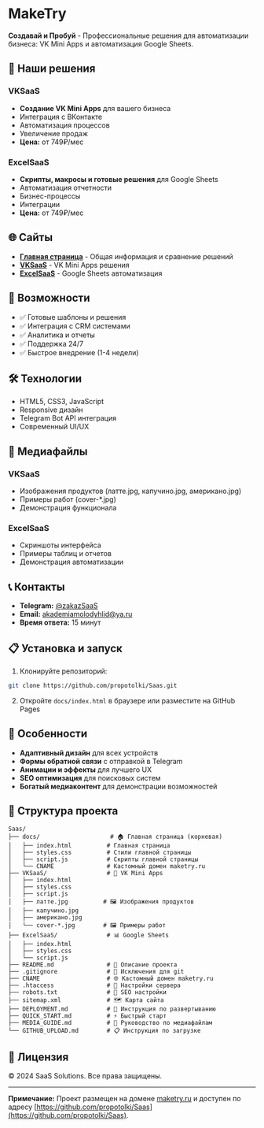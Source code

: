 # MakeTry

**Создавай и Пробуй** - Профессиональные решения для автоматизации бизнеса: VK Mini Apps и автоматизация Google Sheets.

## 🚀 Наши решения

### VKSaaS
- **Создание VK Mini Apps** для вашего бизнеса
- Интеграция с ВКонтакте
- Автоматизация процессов
- Увеличение продаж
- **Цена:** от 749₽/мес

### ExcelSaaS
- **Скрипты, макросы и готовые решения** для Google Sheets
- Автоматизация отчетности
- Бизнес-процессы
- Интеграции
- **Цена:** от 749₽/мес

## 🌐 Сайты

- **[Главная страница](https://maketry.ru/)** - Общая информация и сравнение решений
- **[VKSaaS](https://maketry.ru/VKSaaS/)** - VK Mini Apps решения
- **[ExcelSaaS](https://maketry.ru/ExcelSaaS/)** - Google Sheets автоматизация

## 📱 Возможности

- ✅ Готовые шаблоны и решения
- ✅ Интеграция с CRM системами
- ✅ Аналитика и отчеты
- ✅ Поддержка 24/7
- ✅ Быстрое внедрение (1-4 недели)

## 🛠 Технологии

- HTML5, CSS3, JavaScript
- Responsive дизайн
- Telegram Bot API интеграция
- Современный UI/UX

## 📸 Медиафайлы

### VKSaaS
- Изображения продуктов (латте.jpg, капучино.jpg, американо.jpg)
- Примеры работ (cover-*.jpg)
- Демонстрация функционала

### ExcelSaaS
- Скриншоты интерфейса
- Примеры таблиц и отчетов
- Демонстрация автоматизации

## 📞 Контакты

- **Telegram:** [@zakazSaaS](https://t.me/zakazSaaS)
- **Email:** akademiamolodyhlid@ya.ru
- **Время ответа:** 15 минут

## 📋 Установка и запуск

1. Клонируйте репозиторий:
```bash
git clone https://github.com/propotolki/Saas.git
```

2. Откройте `docs/index.html` в браузере или разместите на GitHub Pages

## 🌟 Особенности

- **Адаптивный дизайн** для всех устройств
- **Формы обратной связи** с отправкой в Telegram
- **Анимации и эффекты** для лучшего UX
- **SEO оптимизация** для поисковых систем
- **Богатый медиаконтент** для демонстрации возможностей

## 📁 Структура проекта

```
Saas/
├── docs/                    # 🏠 Главная страница (корневая)
│   ├── index.html          # Главная страница
│   ├── styles.css          # Стили главной страницы
│   ├── script.js           # Скрипты главной страницы
│   └── CNAME               # Кастомный домен maketry.ru
├── VKSaaS/                 # 📱 VK Mini Apps
│   ├── index.html
│   ├── styles.css
│   ├── script.js
│   ├── латте.jpg          # 🖼️ Изображения продуктов
│   ├── капучино.jpg
│   ├── американо.jpg
│   └── cover-*.jpg        # 🖼️ Примеры работ
├── ExcelSaaS/              # 📊 Google Sheets
│   ├── index.html
│   ├── styles.css
│   └── script.js
├── README.md               # 📖 Описание проекта
├── .gitignore              # 🚫 Исключения для git
├── CNAME                   # 🌐 Кастомный домен maketry.ru
├── .htaccess               # 🔧 Настройки сервера
├── robots.txt              # 🤖 SEO настройки
├── sitemap.xml             # 🗺️ Карта сайта
├── DEPLOYMENT.md           # 🚀 Инструкция по развертыванию
├── QUICK_START.md          # ⚡ Быстрый старт
├── MEDIA_GUIDE.md          # 📸 Руководство по медиафайлам
└── GITHUB_UPLOAD.md        # 📋 Инструкция по загрузке
```

## 📄 Лицензия

© 2024 SaaS Solutions. Все права защищены.

---

**Примечание:** Проект размещен на домене [maketry.ru](https://maketry.ru/) и доступен по адресу [https://github.com/propotolki/Saas](https://github.com/propotolki/Saas).
